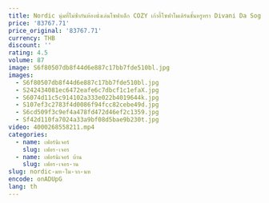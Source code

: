 ```yaml
---
title: Nordic นุ่มที่ไม่ซ้ํากันห้องนั่งเล่นโซฟาเด็ก COZY เก้าอี้โซฟาโมเดิร์นชั้นหรูหรา Divani Da Soggiorno เฟอร์นิเจอร์ห้องนอน
price: '83767.71'
price_original: '83767.71'
currency: THB
discount: ''
rating: 4.5
volume: 87
image: S6f80507db8f44d6e887c17bb7fde510bl.jpg
images:
  - S6f80507db8f44d6e887c17bb7fde510bl.jpg
  - S242434081ec6472eafe6c7dbcf1c1efaX.jpg
  - S6074d11c5c914102a333e022b4019644k.jpg
  - S107ef3c2783f4d0086f94fcc82cebe49d.jpg
  - S6cd509f3c9ef4a478fd472d46ef2c1359.jpg
  - Sf42d110fa7024a33a9bf08d5bae9b230t.jpg
video: 4000268558211.mp4
categories:
  - name: เฟอร์นิเจอร์
    slug: เฟอร-เจอร
  - name: เฟอร์นิเจอร์ บ้าน
    slug: เฟอร-เจอร-าน
slug: nordic-มท-ไม-าก-นห
encode: onADUpG
lang: th
---
```

  